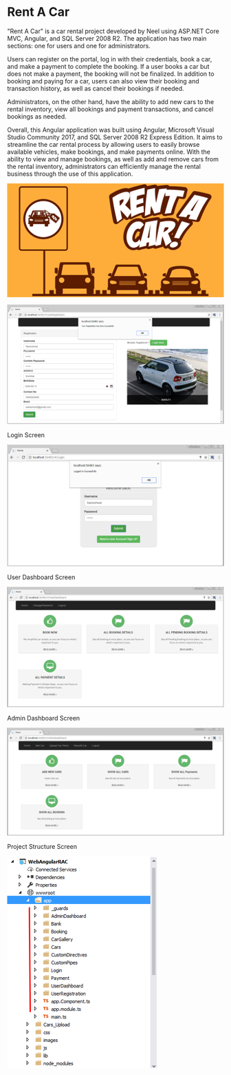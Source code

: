# Rent A Car
"Rent A Car" is a car rental project developed by Neel using ASP.NET Core MVC, Angular, and SQL Server 2008 R2. The application has two main sections: one for users and one for administrators.

Users can register on the portal, log in with their credentials, book a car, and make a payment to complete the booking. If a user books a car but does not make a payment, the booking will not be finalized. In addition to booking and paying for a car, users can also view their booking and transaction history, as well as cancel their bookings if needed.

Administrators, on the other hand, have the ability to add new cars to the rental inventory, view all bookings and payment transactions, and cancel bookings as needed.

Overall, this Angular application was built using Angular, Microsoft Visual Studio Community 2017, and SQL Server 2008 R2 Express Edition. It aims to streamline the car rental process by allowing users to easily browse available vehicles, make bookings, and make payments online. With the ability to view and manage bookings, as well as add and remove cars from the rental inventory, administrators can efficiently manage the rental business through the use of this application.

![Rent A Car](https://github.com/neelgandhi108/Rent-a-Car/blob/main/images/image001.png "Rent A Car")



![Registration Screen](https://github.com/neelgandhi108/Rent-a-Car/blob/main/images/image053.png "Registration Screen")

Login Screen

![Login Screen](https://github.com/neelgandhi108/Rent-a-Car/blob/main/images/image055.png "Login Screen")

User Dashboard Screen

![User Dashboard Screen](https://github.com/neelgandhi108/Rent-a-Car/blob/main/images/image057.png "Login Screen")

Admin Dashboard Screen

![Admin Dashboard Screen](https://github.com/neelgandhi108/Rent-a-Car/blob/main/images/image083.png "Admin Dashboard Screen")

Project Structure Screen

![Project Structure Screen](https://github.com/neelgandhi108/Rent-a-Car/blob/main/image045.png "Project Structure Screen")






